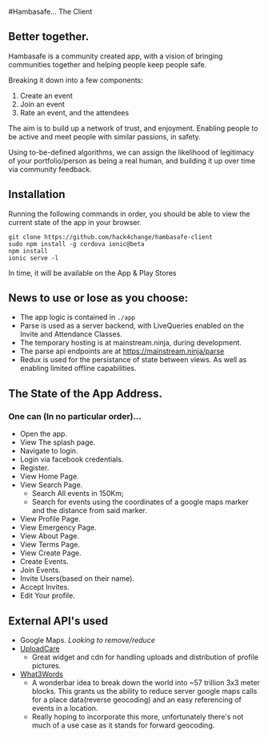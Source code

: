 #Hambasafe... The Client

## Better together.
Hambasafe is a community created app, with a vision of bringing communities together and helping people keep people safe.

Breaking it down into a few components:
1. Create an event
2. Join an event
3. Rate an event, and the attendees

The aim is to build up a network of trust, and enjoyment. Enabling people to be active and meet people with similar passions, in safety.

Using to-be-defined algorithms, we can assign the likelihood of legitimacy of your portfolio/person as being a real human, and building it up over time via community feedback.

## Installation

Running the following commands in order, you should be able to view the current state of the app in your browser.

```
git clone https://github.com/hack4change/hambasafe-client
sudo npm install -g cordova ionic@beta
npm install
ionic serve -l
```

In time, it will be available on the App & Play Stores

## News to use or lose as you choose:
* The app logic is contained in `./app`
* Parse is used as a server backend, with LiveQueries enabled on the Invite and Attendance Classes.
* The temporary hosting is at mainstream.ninja, during development.
* The parse api endpoints are at https://mainstream.ninja/parse
* Redux is used for the persistance of state between views. As well as enabling limited offline capabilities.


## The State of the App Address.
### One can (In no particular order)...
* Open the app.
* View The splash page.
* Navigate to login.
* Login via facebook credentials.
* Register.
* View Home Page.
* View Search Page.
  + Search All events in 150Km;
  + Search for events using the coordinates of a google maps marker and the distance from said marker.
* View Profile Page.
* View Emergency Page.
* View About Page.
* View Terms Page.
* View Create Page.
* Create Events.
* Join Events.
* Invite Users(based on their name).
* Accept Invites.
* Edit Your profile.


## External API's used
* Google Maps. *Looking to remove/reduce*
* [UploadCare](https://www.uploadcare.com)
  + Great widget and cdn for handling uploads and distribution of profile pictures.
* [What3Words](https://www.what3words.com)
  + A wonderbar idea to break down the world into ~57 trillion 3x3 meter blocks. This grants us the ability to reduce server google maps calls for a place data(reverse geocoding) and an easy referencing of events in a location.
  - Really hoping to incorporate this more, unfortunately there's not much of a use case as it stands for forward geocoding.
